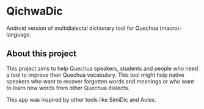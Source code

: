 # QichwaDic

Android version of multidialectal dictionary tool for Quechua (macro)-language.

## About this project

This project aims to help Quechua speakers, students and people who need a tool to improve their Quechua vocabulary. 
This tool might help native speakers who want to recover forgotten words and meanings or who want to learn new words 
from other Quechua dialects.

This app was inspired by other tools like SimiDic and Aulex.
